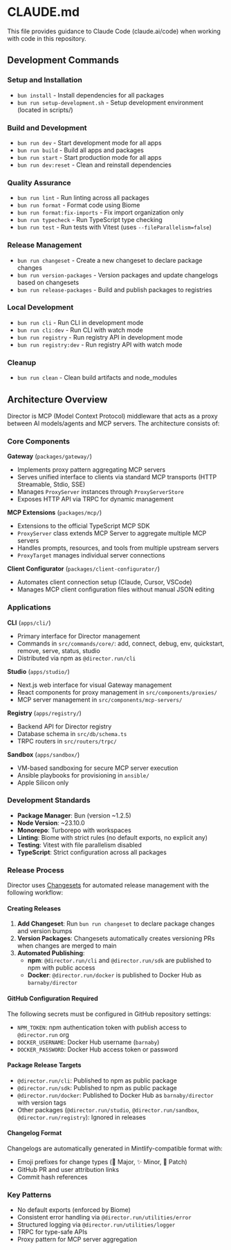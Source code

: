 # CLAUDE.md

This file provides guidance to Claude Code (claude.ai/code) when working with code in this repository.

## Development Commands

### Setup and Installation
- `bun install` - Install dependencies for all packages
- `bun run setup-development.sh` - Setup development environment (located in scripts/)

### Build and Development
- `bun run dev` - Start development mode for all apps
- `bun run build` - Build all apps and packages
- `bun run start` - Start production mode for all apps
- `bun run dev:reset` - Clean and reinstall dependencies

### Quality Assurance
- `bun run lint` - Run linting across all packages
- `bun run format` - Format code using Biome
- `bun run format:fix-imports` - Fix import organization only
- `bun run typecheck` - Run TypeScript type checking
- `bun run test` - Run tests with Vitest (uses `--fileParallelism=false`)

### Release Management
- `bun run changeset` - Create a new changeset to declare package changes
- `bun run version-packages` - Version packages and update changelogs based on changesets
- `bun run release-packages` - Build and publish packages to registries

### Local Development
- `bun run cli` - Run CLI in development mode
- `bun run cli:dev` - Run CLI with watch mode
- `bun run registry` - Run registry API in development mode  
- `bun run registry:dev` - Run registry API with watch mode

### Cleanup
- `bun run clean` - Clean build artifacts and node_modules

## Architecture Overview

Director is MCP (Model Context Protocol) middleware that acts as a proxy between AI models/agents and MCP servers. The architecture consists of:

### Core Components

**Gateway** (`packages/gateway/`)
- Implements proxy pattern aggregating MCP servers
- Serves unified interface to clients via standard MCP transports (HTTP Streamable, Stdio, SSE)
- Manages `ProxyServer` instances through `ProxyServerStore`
- Exposes HTTP API via TRPC for dynamic management

**MCP Extensions** (`packages/mcp/`)
- Extensions to the official TypeScript MCP SDK
- `ProxyServer` class extends MCP Server to aggregate multiple MCP servers
- Handles prompts, resources, and tools from multiple upstream servers
- `ProxyTarget` manages individual server connections

**Client Configurator** (`packages/client-configurator/`)
- Automates client connection setup (Claude, Cursor, VSCode)
- Manages MCP client configuration files without manual JSON editing

### Applications

**CLI** (`apps/cli/`)
- Primary interface for Director management
- Commands in `src/commands/core/`: add, connect, debug, env, quickstart, remove, serve, status, studio
- Distributed via npm as `@director.run/cli`

**Studio** (`apps/studio/`)
- Next.js web interface for visual Gateway management
- React components for proxy management in `src/components/proxies/`
- MCP server management in `src/components/mcp-servers/`

**Registry** (`apps/registry/`)
- Backend API for Director registry
- Database schema in `src/db/schema.ts`
- TRPC routers in `src/routers/trpc/`

**Sandbox** (`apps/sandbox/`)
- VM-based sandboxing for secure MCP server execution
- Ansible playbooks for provisioning in `ansible/`
- Apple Silicon only

### Development Standards

- **Package Manager**: Bun (version ~1.2.5)
- **Node Version**: ~23.10.0
- **Monorepo**: Turborepo with workspaces
- **Linting**: Biome with strict rules (no default exports, no explicit any)
- **Testing**: Vitest with file parallelism disabled
- **TypeScript**: Strict configuration across all packages

### Release Process

Director uses [Changesets](https://github.com/changesets/changesets) for automated release management with the following workflow:

#### Creating Releases

1. **Add Changeset**: Run `bun run changeset` to declare package changes and version bumps
2. **Version Packages**: Changesets automatically creates versioning PRs when changes are merged to main
3. **Automated Publishing**: 
   - **npm**: `@director.run/cli` and `@director.run/sdk` are published to npm with public access
   - **Docker**: `@director.run/docker` is published to Docker Hub as `barnaby/director`

#### GitHub Configuration Required

The following secrets must be configured in GitHub repository settings:

- `NPM_TOKEN`: npm authentication token with publish access to `@director.run` org
- `DOCKER_USERNAME`: Docker Hub username (`barnaby`)
- `DOCKER_PASSWORD`: Docker Hub access token or password

#### Package Release Targets

- `@director.run/cli`: Published to npm as public package
- `@director.run/sdk`: Published to npm as public package  
- `@director.run/docker`: Published to Docker Hub as `barnaby/director` with version tags
- Other packages (`@director.run/studio`, `@director.run/sandbox`, `@director.run/registry`): Ignored in releases

#### Changelog Format

Changelogs are automatically generated in Mintlify-compatible format with:
- Emoji prefixes for change types (🚀 Major, ✨ Minor, 🐛 Patch)
- GitHub PR and user attribution links
- Commit hash references

### Key Patterns

- No default exports (enforced by Biome)
- Consistent error handling via `@director.run/utilities/error`
- Structured logging via `@director.run/utilities/logger`
- TRPC for type-safe APIs
- Proxy pattern for MCP server aggregation